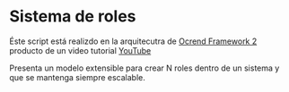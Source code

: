 # Sistema de roles

Éste script está realizdo en la arquitecutra de [Ocrend Framework 2](https://github.com/prinick96/Ocrend-Framework/) producto de un video tutorial [YouTube](https://www.youtube.com/watch?v=hej_xPzk0nk&feature=youtu.be)

Presenta un modelo extensible para crear N roles dentro de un sistema y que se mantenga siempre escalable. 